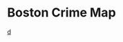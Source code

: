 # Boston Crime Map
 
[d](https://nbviewer.jupyter.org/github/frank-ceballos/Boston-Crime-Map/blob/master/Boston%20Crime%20Map.ipynb)
